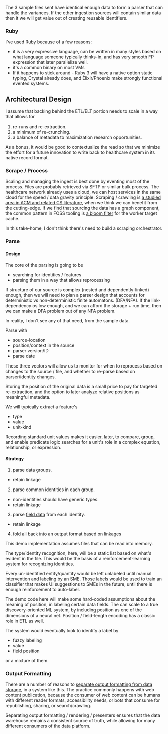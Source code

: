 The 3 sample files sent have identical enough data to form a parser that can handle the variances.  If the other ingestion sources will contain similar data then it we will get value out of creating reusable identifiers.  


### Ruby

I've used Ruby because of a few reasons:

* it is a very expressive language, can be written in many styles based on what language someone typically thinks-in, and has very smooth FP expression that later parallelize well.
* it's a common binary on most VMs
* If it happens to stick around - Ruby 3 will have a native option static typing, Crystal already does, and Elixir/Phoenix make strongly functional evented systems.

## Architectural Design

I assume that backing behind the ETL/ELT portion needs to scale in a way that allows for 

1. re-runs and re-extraction.
1. a minimum of re-crunching.
1. a balance of metadata to maximization research opportunities.

As a bonus, it would be good to contextualize the read so that we minimize the effort for a future innovation to write back to healthcare system in its native record format.

### Scrape / Process

Scaling and managing the ingest is best done by eventing most of the process.  Files are probably retrieved via SFTP or similar bulk process.  The healthcare network already uses a cloud, we can host services in the same cloud for the speed / data gravity principle.  Scraping / crawling is [a studied area in ACM and related CS literature](https://dl.acm.org/results.cfm?query=crawler), when we think we can benefit from the cutting-edge. If we find that sourcing the data has a graph component, the common pattern in FOSS tooling is [a bloom filter](https://github.com/igrigorik/bloomfilter-rb) for the worker target cache.

In this take-home, I don't think there's need to build a scraping orchestrator.

### Parse

#### Design
The core of the parsing is going to be 

* searching for identities / features
* parsing them in a way that allows reprocessing

If structure of our source is complex (nested and dependently-linked) enough, then we will need to plan a parser design that accounts for deterministic vs non-deterministic finite automatons. (DFA/NFA). If the link-dependency os low enough, and we can afford the storage + run time, then we can make a DFA problem out of any NFA problem. 

In reality, I don't see any of that need, from the sample data. 

Parse with

* source-location 
* position/context in the source
* parser version/ID
* parse date

These three vectors will allow us to monitor for when to reprocess based on changes to the source / file, and whether to re-parse based on parser/identity changes.  

Storing the position of the original data is a small price to pay for targeted re-extraction, and the option to later analyze relative positions as meaningful metadata.

We will typically extract a feature's

* type
* value
* unit-kind

Recording standard unit values makes it easier, later, to compare, group, and enable predicate logic searches for a unit's role in a complex equation, relationship, or expression.

#### Strategy

1. parse data groups.
  * retain linkage
2. parse common identities in each group.
  * non-identities should have generic types.
  * retain linkage
3. parse [field data](https://github.com/pocari/regexp-ruby) from each identity.
  * retain linkage
4. fold all back into an output format based on linkages

This demo implementation assumes files that can be read into memory.  

The type/identity recognition, here, will be a static list based on what's evident in the file.  This would be the basis of a reinforcement-learning system for recognizing identities. 

Every un-identified entity/quantity would be left unlabeled until manual intervention and labeling by an SME. Those labels would be used to train an classifier that makes UI suggestions to SMEs in the future, until there is enough reinforcement to auto-label.

The demo code here will make some hard-coded assumptions about the meaning of position, in labeling certain data fields.  The can scale to a true discovery-oriented ML system, by including position as one of the dimensions of a neural net.  Position / field-length encoding has a classic role in ETL as well. 

The system would eventually look to identify a label by

* fuzzy labeling
* value
* field position

or a mixture of them.  

### Output Formatting

There are a number of reasons to [separate output formatting from data storage](https://github.com/PeterCamilleri/format_engine), in a system like this.  The practice commonly happens with web content publication, because the consumer of web content can be humans with different reader formats, accessibility needs, or bots that consume for republishing, sharing, or search/crawling.

Separating output formatting / rendering / presenters ensures that the data warehouse remains a consistent source of truth, while allowing for many different consumers of the data platform.



